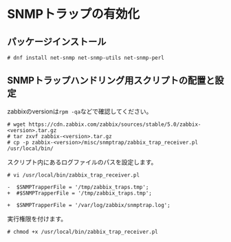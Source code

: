 # SNMPトラップの有効化
## パッケージインストール
```
# dnf install net-snmp net-snmp-utils net-snmp-perl
```
## SNMPトラップハンドリング用スクリプトの配置と設定
zabbixのversionは`rpm -qa`などで確認してください。
```
# wget https://cdn.zabbix.com/zabbix/sources/stable/5.0/zabbix-<version>.tar.gz
# tar zxvf zabbix-<version>.tar.gz
# cp -p zabbix-<version>/misc/snmptrap/zabbix_trap_receiver.pl /usr/local/bin/
```
スクリプト内にあるログファイルのパスを設定します。
```
# vi /usr/local/bin/zabbix_trap_receiver.pl
```
```
-  $SNMPTrapperFile = '/tmp/zabbix_traps.tmp';
+  #$SNMPTrapperFile = '/tmp/zabbix_traps.tmp';

+  $SNMPTrapperFile = '/var/log/zabbix/snmptrap.log';
```
実行権限を付けます。
```
# chmod +x /usr/local/bin/zabbix_trap_receiver.pl
```
